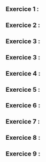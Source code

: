 ### Exercice 1 :


### Exercice 2 :


### Exercice 3 :


### Exercice 3 :


### Exercice 4 :


### Exercice 5 :


### Exercice 6 :


### Exercice 7 :


### Exercice 8 :


### Exercice 9 :